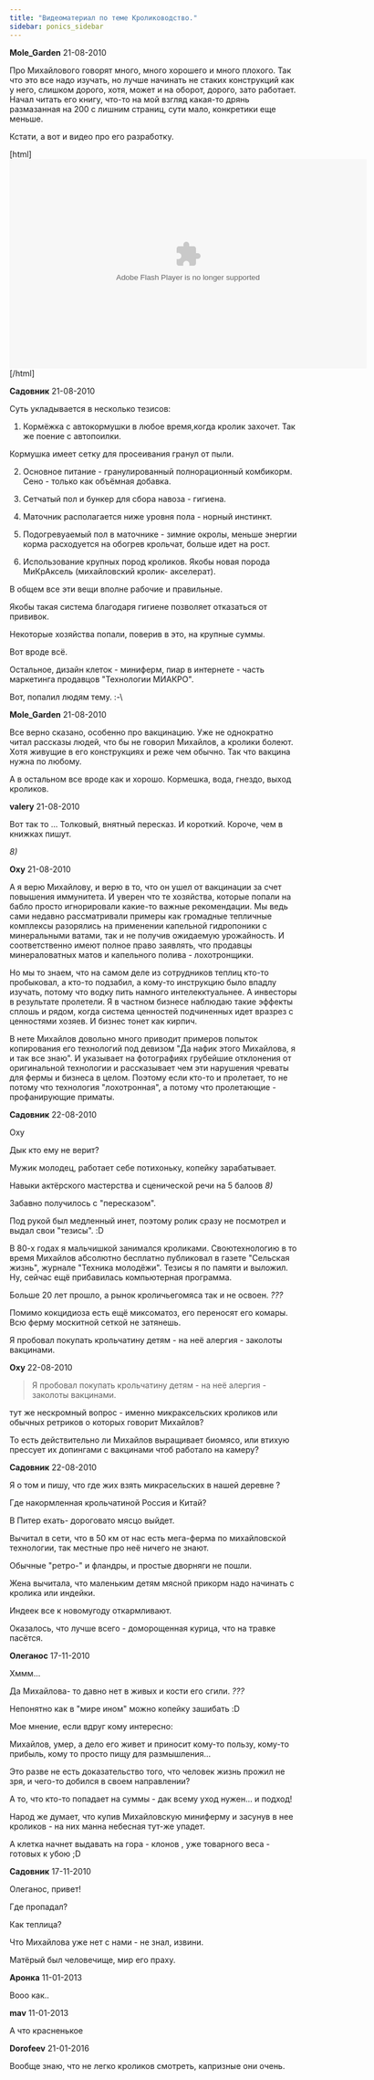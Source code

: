 ```yaml
---
title: "Видеоматериал по теме Кролиководство."
sidebar: ponics_sidebar
---
```


**Mole_Garden** 21-08-2010

Про Михайлового говорят много, много хорошего и много плохого. Так что это все надо изучать, но лучше начинать не стаких конструкций как у него, слишком дорого, хотя, может и на оборот, дорого, зато работает. Начал читать его книгу, что-то на мой взгляд какая-то дрянь размазанная на 200 с лишним страниц, сути мало, конкретики еще меньше.

Кстати, а вот и видео про его разработку.

[html]&#13;<object width="626" height="367" type="application/x-shockwave-flash" data="http://img.mail.ru/r/video2/player_v2.swf?2" ><param name="movie" value="http://img.mail.ru/r/video2/player_v2.swf?2" /><param name="flashvars" value="movieSrc=mail/smile_kostes/_myvideo/6" /><param name="devicefont" value="false"/><param name="menu" value="false"/><param name="allowFullScreen" value="true" /><param name="allowScriptAccess" value="always" /></object>[/html]


**Садовник** 21-08-2010

Суть укладывается в несколько тезисов:

1. Кормёжка с автокормушки в любое время,когда кролик захочет. Так же поение с автопоилки.

Кормушка имеет сетку для просеивания гранул от пыли.

2. Основное питание - гранулированный полнорационный комбикорм. Сено - только как объёмная добавка.

3. Сетчатый пол и бункер для сбора навоза - гигиена.

4. Маточник располагается ниже уровня пола - норный инстинкт.

5. Подогревуаемый пол в маточнике - зимние окролы, меньше энергии корма расходуется на обогрев крольчат, больше идет на рост.

6. Использование крупных пород кроликов. Якобы новая порода МиКрАксель (михайловский кролик- акселерат).

В общем все эти вещи вполне рабочие и правильные.

Якобы такая система благодаря гигиене позволяет отказаться от прививок. 

Некоторые хозяйства попали, поверив в это, на крупные суммы.

Вот вроде всё. 

Остальное, дизайн клеток - миниферм, пиар в интернете - часть маркетинга продавцов "Технологии МИАКРО".

Вот, попалил людям тему. :-\


**Mole_Garden** 21-08-2010

Все верно сказано, особенно про вакцинацию. Уже не однократно читал рассказы людей, что бы не говорил Михайлов, а кролики болеют. Хотя живущие в его конструкциях и реже чем обычно. Так что вакцина нужна по любому.

А в остальном все вроде как и хорошо. Кормешка, вода, гнездо, выход кроликов. 


**valery** 21-08-2010

Вот так то ... Толковый, внятный пересказ. И короткий. Короче, чем в книжках пишут.

*8)*


**Oxy** 21-08-2010

А я верю Михайлову, и верю в то, что он ушел от вакцинации за счет повышения иммунитета. И уверен что те хозяйства, которые попали на бабло просто игнорировали какие-то важные рекомендации. Мы ведь сами недавно рассматривали примеры как громадные тепличные комплексы разорялись на применении капельной гидропоники с минеральными ватами, так и не получив ожидаемую урожайность. И соответственно имеют полное право заявлять, что продавцы минераловатных матов и капельного полива - лохотронщики. 

Но мы то знаем, что на самом деле из сотрудников теплиц кто-то пробыковал, а кто-то подзабил, а кому-то инструкцию было впадлу изучать, потому что водку пить намного интелекктуальнее. А инвесторы в результате пролетели. Я в частном бизнесе наблюдаю такие эффекты сплошь и рядом, когда система ценностей подчиненных идет вразрез с ценностями хозяев. И бизнес тонет как кирпич. 

В нете Михайлов довольно много приводит примеров попыток копирования его технологий под девизом "Да нафик этого Михайлова, я и так все знаю". И указывает на фотографиях грубейшие отклонения от оригинальной технологии и рассказывает чем эти нарушения чреваты для фермы и бизнеса в целом. Поэтому если кто-то и пролетает, то не потому что технология "лохотронная", а потому что пролетающие - профанирующие приматы.


**Садовник** 22-08-2010

Oxy

Дык кто ему не верит?

Мужик молодец, работает себе потихоньку, копейку зарабатывает. 

Навыки актёрского мастерства и сценической речи на 5 балоов *8)*

Забавно получилось с "пересказом".

Под рукой был медленный инет, поэтому ролик сразу не посмотрел и выдал свои "тезисы". :D

В 80-х годах я мальчишкой занимался кроликами. Своютехнологию в то время Михайлов абсолютно бесплатно публиковал в газете "Сельская жизнь", журнале "Техника молодёжи". Тезисы я по памяти и выложил. Ну, сейчас ещё прибавилась компьютерная программа.

Больше 20 лет прошло, а рынок кроличьегомяса так и не освоен. *???*

Помимо кокцидиоза есть ещё миксоматоз, его переносят его комары. Всю ферму москитной сеткой не затянешь.

Я пробовал покупать крольчатину детям - на неё алергия - заколоты вакцинами.


**Oxy** 22-08-2010

> Я пробовал покупать крольчатину детям - на неё алергия - заколоты вакцинами.

тут же нескромный вопрос - именно микраксельских кроликов или обычных ретриков о которых говорит Михайлов?

То есть действительно ли Михайлов выращивает биомясо, или втихую прессует их допингами с вакцинами чтоб работало на камеру?


**Садовник** 22-08-2010

Я о том и пишу, что где жих взять микрасельских в нашей деревне ?

Где накормленная крольчатиной Россия и Китай?

В Питер ехать- дороговато мясцо выйдет.

Вычитал в сети, что в 50 км от нас есть мега-ферма по михайловской технологии, так местные про неё ничего не знают.

Обычные "ретро-" и фландры, и простые дворняги не пошли.

Жена вычитала, что маленьким детям мясной прикорм надо начинать с кролика или индейки.

Индеек все к новомугоду откармливают.

Оказалось, что лучше всего - доморощенная курица, что на травке пасётся.


**Олеганос** 17-11-2010

Хммм... 

Да Михайлова- то давно нет в живых и кости его сгили. *???* 

Непонятно как в "мире ином" можно копейку зашибать :D

Мое мнение, если вдруг кому интересно:

Михайлов, умер, а дело его живет и приносит кому-то пользу, кому-то прибыль, кому то просто пищу для размышления... 

Это разве не есть доказательство того, что человек жизнь прожил не зря, и чего-то добился в своем направлении?

А то, что кто-то попадает на суммы - дак всему уход нужен... и подход! 

Народ же думает, что купив Михайловскую миниферму и засунув в нее кроликов - на них манна небесная тут-же упадет.

А клетка начнет выдавать на гора - клонов , уже товарного веса - готовых к убою ;D



**Садовник** 17-11-2010

Олеганос, привет!

Где пропадал? 

Как теплица?

Что Михайлова уже нет с нами - не знал, извини.

Матёрый был человечище, мир его праху.


**Аронка** 11-01-2013

Вооо как..


**mav** 11-01-2013

А что красненькое


**Dorofeev** 21-01-2016

Вообще знаю, что не легко кроликов смотреть, капризные они очень. 


